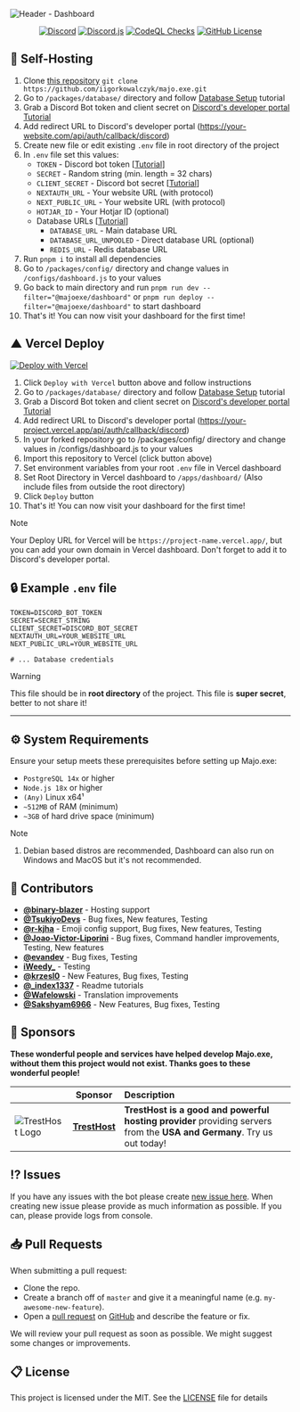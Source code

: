 ![Header - Dashboard](https://github.com/IgorKowalczyk/majo.exe/assets/49127376/4056d368-0400-415a-b647-4d97bd8009c1)

<p align="center">
 <a href="https://majoexe.xyz/server"><img src="https://img.shields.io/discord/695282860399001640?color=%234552ef&logo=discord&label=Discord&style=flat&logoColor=fff" alt="Discord" /></a>
 <a href="https://www.npmjs.com/package/discord.js"><img src="https://img.shields.io/badge/Discord.js-v14-%234552ef?style=flat&logo=npm&logoColor=fff" alt="Discord.js" /></a>
 <a href="https://majoexe.xyz/"><img src="https://img.shields.io/github/actions/workflow/status/igorkowalczyk/majo.exe/codeql-analysis.yml?branch=master&style=flat&label=CodeQL&logo=github&color=%234552ef" alt="CodeQL Checks" /></a>
 <a href="https://majoexe.xyz"><img src="https://img.shields.io/github/license/igorkowalczyk/majo.exe?style=flat&;logo=github&label=License&color=%234552ef" alt="GitHub License" /></a>
</p>

## 🤖 Self-Hosting

1. Clone [this repository](https://github.com/igorkowalczyk/majo.exe) `git clone https://github.com/iigorkowalczyk/majo.exe.git`
2. Go to `/packages/database/` directory and follow [Database Setup](/packages/database/README.md) tutorial
3. Grab a Discord Bot token and client secret on [Discord's developer portal](https://discord.com/developers/applications) [Tutorial](#-discord-credentials)
4. Add redirect URL to Discord's developer portal (https://your-website.com/api/auth/callback/discord)
5. Create new file or edit existing `.env` file in root directory of the project
6. In `.env` file set this values:
   - `TOKEN` - Discord bot token [[Tutorial](/apps/bot/README.md#-discord-token)]
   - `SECRET` - Random string (min. length = 32 chars)
   - `CLIENT_SECRET` - Discord bot secret [[Tutorial](/apps/bot/README.md#-discord-secret)]
   - `NEXTAUTH_URL` - Your website URL (with protocol)
   - `NEXT_PUBLIC_URL` - Your website URL (with protocol)
   - `HOTJAR_ID` - Your Hotjar ID (optional)
   - Database URLs [[Tutorial](/packages/database/README.md)]
     - `DATABASE_URL` - Main database URL
     - `DATABASE_URL_UNPOOLED` - Direct database URL (optional)
     - `REDIS_URL` - Redis database URL
7. Run `pnpm i` to install all dependencies
8. Go to `/packages/config/` directory and change values in `/configs/dashboard.js` to your values
9. Go back to main directory and run `pnpm run dev --filter="@majoexe/dashboard"` or `pnpm run deploy --filter="@majoexe/dashboard"` to start dashboard
10. That's it! You can now visit your dashboard for the first time!

## ▲ Vercel Deploy

[![Deploy with Vercel](https://vercel.com/button)](https://vercel.com/new/clone?repository-url=https%3A%2F%2Fgithub.com%2FIgorKowalczyk%2Fmajo.exe&env=TOKEN,SECRET,CLIENT_ID,CLIENT_SECRET,NEXTAUTH_URL,DATABASE_URL,DATABASE_URL_UNPOOLED,NEXT_PUBLIC_URL&envDescription=Tokens%20needed%20for%20Dashboard&envLink=https%3A%2F%2Fgithub.com%2Figorkowalczyk%2Fmajo.exe&project-name=majo-exe&repository-name=majo-exe&demo-title=Majo.exe%20-%20Dashboard&demo-description=Majo.exe%20Dashboard%20-%20Next.js%20application%20for%20managing%20Majo.exe%20Discord%20bot.&demo-url=https%3A%2F%2Fmajoexe.xyz&demo-image=https%3A%2F%2Fgithub.com%2FIgorKowalczyk%2Fmajo.exe%2Fassets%2F49127376%2F02d4d63d-2cea-44f2-88b6-7e645dc272ea)

1. Click `Deploy with Vercel` button above and follow instructions
2. Go to `/packages/database/` directory and follow [Database Setup](/packages/database/README.md) tutorial
3. Grab a Discord Bot token and client secret on [Discord's developer portal](https://discord.com/developers/applications) [Tutorial](/apps/dashboard/README.md#-discord-credentials)
4. Add redirect URL to Discord's developer portal (https://your-project.vercel.app/api/auth/callback/discord)
5. In your forked repository go to /packages/config/ directory and change values in /configs/dashboard.js to your values
6. Import this repository to Vercel (click button above)
7. Set environment variables from your root `.env` file in Vercel dashboard
8. Set Root Directory in Vercel dashboard to `/apps/dashboard/` (Also include files from outside the root directory)
9. Click `Deploy` button
10. That's it! You can now visit your dashboard for the first time!

> [!NOTE]
> Your Deploy URL for Vercel will be `https://project-name.vercel.app/`, but you can add your own domain in Vercel dashboard. Don't forget to add it to Discord's developer portal.

## 🔒 Example `.env` file

```
TOKEN=DISCORD_BOT_TOKEN
SECRET=SECRET_STRING
CLIENT_SECRET=DISCORD_BOT_SECRET
NEXTAUTH_URL=YOUR_WEBSITE_URL
NEXT_PUBLIC_URL=YOUR_WEBSITE_URL

# ... Database credentials
```

> [!WARNING]
> This file should be in **root directory** of the project. This file is **super secret**, better to not share it!

---

## ⚙️ System Requirements

Ensure your setup meets these prerequisites before setting up Majo.exe:

- `PostgreSQL 14x` or higher
- `Node.js 18x` or higher
- `(Any)` Linux x64¹
- `~512MB` of RAM (minimum)
- `~3GB` of hard drive space (minimum)

<!-- prettier-ignore-start -->
> [!NOTE]
> 1. Debian based distros are recommended, Dashboard can also run on Windows and MacOS but it's not recommended.
<!-- prettier-ignore-end -->

## 📝 Contributors

- [**@binary-blazer**](https://github.com/binary-blazer) - Hosting support
- [**@TsukiyoDevs**](https://github.com/TsukiyoDevs) - Bug fixes, New features, Testing
- [**@r-kjha**](https://github.com/r-kjha) - Emoji config support, Bug fixes, New features, Testing
- [**@Joao-Victor-Liporini**](https://github.com/Joao-Victor-Liporini) - Bug fixes, Command handler improvements, Testing, New features
- [**@evandev**](https://github.com/xefew) - Bug fixes, Testing
- [**iWeedy\_**](https://github.com/i-weedy) - Testing
- [**@krzesl0**](https://github.com/krzesl0) - New Features, Bug fixes, Testing
- [**@\_index1337**](https://github.com/index1337) - Readme tutorials
- [**@Wafelowski**](https://github.com/HeavyWolfPL) - Translation improvements
- [**@Sakshyam6966**](https://github.com/Sakshyam6966) - New Features, Bug fixes, Testing

## 💝 Sponsors

**These wonderful people and services have helped develop Majo.exe, without them this project would not exist. Thanks goes to these wonderful people!**

|                                                                      | Sponsor                                                             | Description                                                                                                             |
| -------------------------------------------------------------------- | ------------------------------------------------------------------- | :---------------------------------------------------------------------------------------------------------------------- |
| ![TrestHost Logo](https://majoexe.xyz/assets/sponsors/tresthost.png) | [**TrestHost**](https://dash.tresthost.me/register?ref=majonez.exe) | **TrestHost is a good and powerful hosting provider** providing servers from the **USA and Germany**. Try us out today! |

## ⁉️ Issues

If you have any issues with the bot please create [new issue here](https://github.com/igorkowalczyk/majo.exe/issues).
When creating new issue please provide as much information as possible. If you can, please provide logs from console.

## 📥 Pull Requests

When submitting a pull request:

- Clone the repo.
- Create a branch off of `master` and give it a meaningful name (e.g. `my-awesome-new-feature`).
- Open a [pull request](https://github.com/igorkowalczyk/majo.exe/pulls) on [GitHub](https://github.com) and describe the feature or fix.

We will review your pull request as soon as possible. We might suggest some changes or improvements.

## 📋 License

This project is licensed under the MIT. See the [LICENSE](https://github.com/igorkowalczyk/majo.exe/blob/master/license.md) file for details
